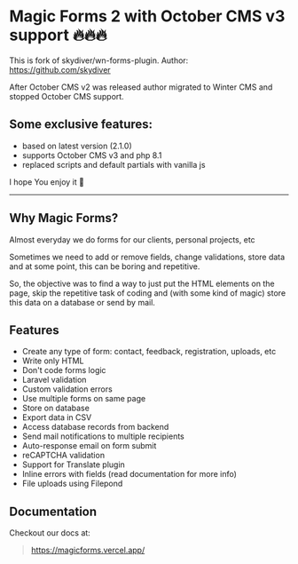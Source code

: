# Magic Forms 2 with October CMS v3 support 🔥🔥🔥

This is fork of skydiver/wn-forms-plugin. Author: https://github.com/skydiver

After October CMS v2 was released author migrated to Winter CMS and stopped October CMS support.

## Some exclusive features:
* based on latest version (2.1.0)
* supports October CMS v3 and php 8.1
* replaced scripts and default partials with vanilla js

I hope You enjoy it 🥰

***

## Why Magic Forms?
Almost everyday we do forms for our clients, personal projects, etc

Sometimes we need to add or remove fields, change validations, store data and at some point, this can be boring and repetitive.

So, the objective was to find a way to just put the HTML elements on the page, skip the repetitive task of coding and (with some kind of magic) store this data on a database or send by mail.


## Features
* Create any type of form: contact, feedback, registration, uploads, etc
* Write only HTML
* Don't code forms logic
* Laravel validation
* Custom validation errors
* Use multiple forms on same page
* Store on database
* Export data in CSV
* Access database records from backend
* Send mail notifications to multiple recipients
* Auto-response email on form submit
* reCAPTCHA validation
* Support for Translate plugin
* Inline errors with fields (read documentation for more info)
* File uploads using Filepond


## Documentation
Checkout our docs at:
> https://magicforms.vercel.app/
